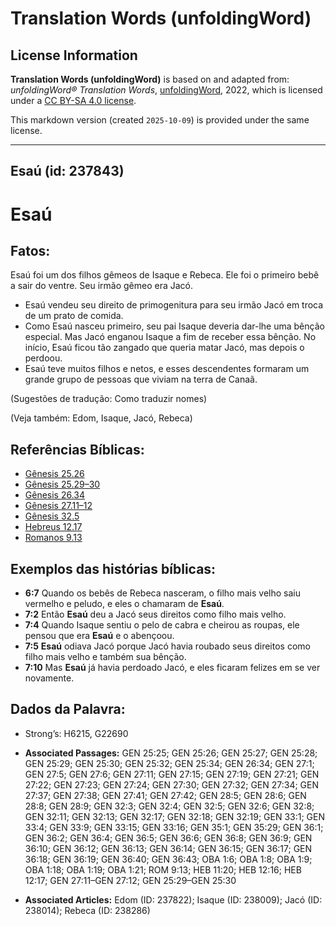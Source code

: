 # Translation Words (unfoldingWord)

## License Information

**Translation Words (unfoldingWord)** is based on and adapted from: _unfoldingWord® Translation Words_, [unfoldingWord](https://unfoldingword.org/utw), 2022, which is licensed under a [CC BY-SA 4.0 license](https://creativecommons.org/licenses/by-sa/4.0/legalcode.en).

This markdown version (created `2025-10-09`) is provided under the same license.



--------------------------------

## Esaú (id: 237843)

Esaú
====

Fatos:
------

Esaú foi um dos filhos gêmeos de Isaque e Rebeca. Ele foi o primeiro bebê a sair do ventre. Seu irmão gêmeo era Jacó.

* Esaú vendeu seu direito de primogenitura para seu irmão Jacó em troca de um prato de comida.
* Como Esaú nasceu primeiro, seu pai Isaque deveria dar\-lhe uma bênção especial. Mas Jacó enganou Isaque a fim de receber essa bênção. No início, Esaú ficou tão zangado que queria matar Jacó, mas depois o perdoou.
* Esaú teve muitos filhos e netos, e esses descendentes formaram um grande grupo de pessoas que viviam na terra de Canaã.

(Sugestões de tradução: Como traduzir nomes)

(Veja também: Edom, Isaque, Jacó, Rebeca)

Referências Bíblicas:
---------------------

* [Gênesis 25\.26](https://ref.ly/Gen25:26)
* [Gênesis 25\.29–30](https://ref.ly/Gen25:29-Gen25:30)
* [Gênesis 26\.34](https://ref.ly/Gen26:34)
* [Gênesis 27\.11–12](https://ref.ly/Gen27:11-Gen27:12)
* [Gênesis 32\.5](https://ref.ly/Gen32:5)
* [Hebreus 12\.17](https://ref.ly/Heb12:17)
* [Romanos 9\.13](https://ref.ly/Rom9:13)

Exemplos das histórias bíblicas:
--------------------------------

* **6:7** Quando os bebês de Rebeca nasceram, o filho mais velho saiu vermelho e peludo, e eles o chamaram de **Esaú**.
* **7:2** Então **Esaú** deu a Jacó seus direitos como filho mais velho.
* **7:4** Quando Isaque sentiu o pelo de cabra e cheirou as roupas, ele pensou que era **Esaú** e o abençoou.
* **7:5** **Esaú** odiava Jacó porque Jacó havia roubado seus direitos como filho mais velho e também sua bênção.
* **7:10** Mas **Esaú** já havia perdoado Jacó, e eles ficaram felizes em se ver novamente.

Dados da Palavra:
-----------------

* Strong’s: H6215, G22690

* **Associated Passages:** GEN 25:25; GEN 25:26; GEN 25:27; GEN 25:28; GEN 25:29; GEN 25:30; GEN 25:32; GEN 25:34; GEN 26:34; GEN 27:1; GEN 27:5; GEN 27:6; GEN 27:11; GEN 27:15; GEN 27:19; GEN 27:21; GEN 27:22; GEN 27:23; GEN 27:24; GEN 27:30; GEN 27:32; GEN 27:34; GEN 27:37; GEN 27:38; GEN 27:41; GEN 27:42; GEN 28:5; GEN 28:6; GEN 28:8; GEN 28:9; GEN 32:3; GEN 32:4; GEN 32:5; GEN 32:6; GEN 32:8; GEN 32:11; GEN 32:13; GEN 32:17; GEN 32:18; GEN 32:19; GEN 33:1; GEN 33:4; GEN 33:9; GEN 33:15; GEN 33:16; GEN 35:1; GEN 35:29; GEN 36:1; GEN 36:2; GEN 36:4; GEN 36:5; GEN 36:6; GEN 36:8; GEN 36:9; GEN 36:10; GEN 36:12; GEN 36:13; GEN 36:14; GEN 36:15; GEN 36:17; GEN 36:18; GEN 36:19; GEN 36:40; GEN 36:43; OBA 1:6; OBA 1:8; OBA 1:9; OBA 1:18; OBA 1:19; OBA 1:21; ROM 9:13; HEB 11:20; HEB 12:16; HEB 12:17; GEN 27:11–GEN 27:12; GEN 25:29–GEN 25:30
* **Associated Articles:** Edom (ID: 237822); Isaque (ID: 238009); Jacó (ID: 238014); Rebeca (ID: 238286)

